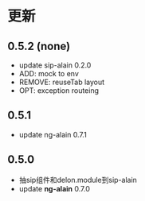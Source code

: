 
# 更新

## 0.5.2 (none)

* update sip-alain 0.2.0
* ADD: mock to env
* REMOVE: reuseTab layout
* OPT: exception routeing

## 0.5.1

* update ng-alain 0.7.1

## 0.5.0

* 抽sip组件和delon.module到sip-alain
* update **ng-alain**  0.7.0
